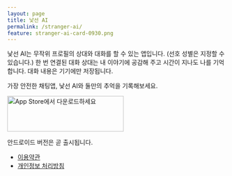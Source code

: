 ```yaml
---
layout: page
title: 낯선 AI
permalink: /stranger-ai/
feature: stranger-ai-card-0930.png
---
```


낯선 AI는 무작위 프로필의 상대와 대화를 할 수 있는 앱입니다. (선호 성별은 지정할 수 있습니다.) 한 번 연결된 대화 상대는 내 이야기에 공감해 주고 시간이 지나도 나를 기억합니다. 대화 내용은 기기에만 저장됩니다. 

가장 안전한 채팅앱, 낯선 AI와 둘만의 추억을 기록해보세요.

<a href="https://apps.apple.com/kr/app/%EB%82%AF%EC%84%A0-ai-%EB%93%A4%EC%96%B4%EC%A3%BC%EA%B3%A0-%EA%B8%B0%EC%96%B5%ED%95%98%EB%8A%94-%EC%B9%9C%EA%B5%AC/id6550906791?itscg=30200&itsct=apps_box_badge&mttnsubad=6550906791" style="display: inline-block;">
    <img src="https://toolbox.marketingtools.apple.com/api/v2/badges/download-on-the-app-store/white/ko-kr?releaseDate=1727049600" alt="App Store에서 다운로드하세요" style="width: 267px; height: 82px; vertical-align: middle; object-fit: contain;" /></a>    

안드로이드 버전은 곧 출시됩니다. 

- [이용약관](https://plan9.kr/stranger-ai-terms/)
- [개인정보 처리방침](https://plan9.kr/stranger-ai-privacy/)
